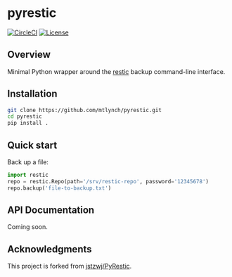 # pyrestic

[![CircleCI](https://circleci.com/gh/mtlynch/pyrestic.svg?style=svg)](https://circleci.com/gh/mtlynch/pyrestic) [![License](http://img.shields.io/:license-mit-blue.svg?style=flat-square)](LICENSE)

## Overview

Minimal Python wrapper around the [restic](https://restic.readthedocs.io/) backup command-line interface.

## Installation

```bash
git clone https://github.com/mtlynch/pyrestic.git
cd pyrestic
pip install .
```

## Quick start

Back up a file:

```python
import restic
repo = restic.Repo(path='/srv/restic-repo', password='12345678')
repo.backup('file-to-backup.txt')
```

## API Documentation

Coming soon.

## Acknowledgments

This project is forked from [jstzwj/PyRestic](https://github.com/jstzwj/PyRestic).
